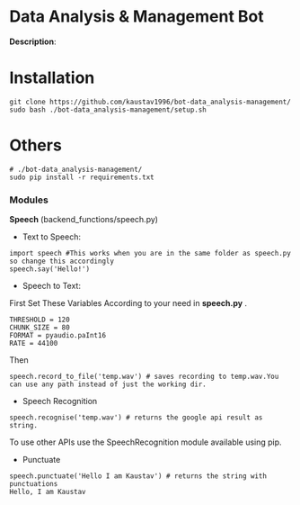 # Data Analysis & Management Bot
**Description**:
# Installation
```
git clone https://github.com/kaustav1996/bot-data_analysis-management/
sudo bash ./bot-data_analysis-management/setup.sh
```

# Others

```
# ./bot-data_analysis-management/
sudo pip install -r requirements.txt
```
### Modules
**Speech** (backend_functions/speech.py)
* Text to Speech:

```
import speech #This works when you are in the same folder as speech.py so change this accordingly
speech.say('Hello!')
```

* Speech to Text:

First Set These Variables According to your need in **speech.py** .

```
THRESHOLD = 120
CHUNK_SIZE = 80
FORMAT = pyaudio.paInt16
RATE = 44100
```

Then

```
speech.record_to_file('temp.wav') # saves recording to temp.wav.You can use any path instead of just the working dir.
```
 * Speech Recognition
```
speech.recognise('temp.wav') # returns the google api result as string.
```

To use other APIs use the SpeechRecognition module available using pip.

* Punctuate
```
speech.punctuate('Hello I am Kaustav') # returns the string with punctuations
Hello, I am Kaustav
```
